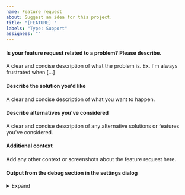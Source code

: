 ```yaml
---
name: Feature request
about: Suggest an idea for this project.
title: "[FEATURE] "
labels: "Type: Support"
assignees: ""
---
```


<!--
If you are able to open the application the best way gather all needed
information and post questions, feature requests or issues is to use
the issue assistant in the "Help menu"!

The menu entry is named "Post questions, feature requests or issues".

If you have a feature request with a script please open an issue on
https://github.com/qownnotes/scripts/issues and mention the authors of the script.
You will find the authors in the *Script repository*.
-->

#### Is your feature request related to a problem? Please describe.

A clear and concise description of what the problem is. Ex. I'm always frustrated when [...]

#### Describe the solution you'd like

A clear and concise description of what you want to happen.

#### Describe alternatives you've considered

A clear and concise description of any alternative solutions or features you've considered.

#### Additional context

Add any other context or screenshots about the feature request here.

#### Output from the debug section in the settings dialog

<details><summary>Expand</summary>

<!-- Replace this with the output -->

</details>
